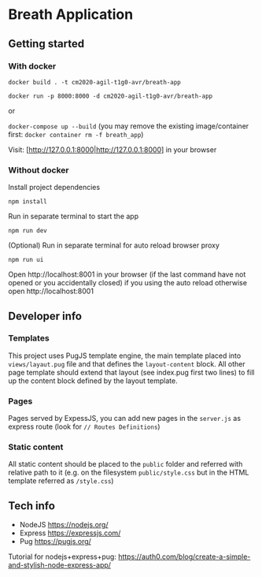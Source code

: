# Breath Application

## Getting started

### With docker

`docker build . -t cm2020-agil-t1g0-avr/breath-app`

`docker run -p 8000:8000 -d cm2020-agil-t1g0-avr/breath-app`

or

`docker-compose up --build` (you may remove the existing image/container first: `docker container rm -f breath_app`)

Visit: [http://127.0.0.1:8000|http://127.0.0.1:8000] in your browser

### Without docker

Install project dependencies

`npm install`

Run in separate terminal to start the app

`npm run dev`

(Optional) Run in separate terminal for auto reload browser proxy

`npm run ui`

Open http://localhost:8001 in your browser (if the last command have not opened or you accidentally closed) if you using the auto reload
otherwise open http://localhost:8001

## Developer info

### Templates

This project uses PugJS template engine, the main template placed into `views/layaut.pug` file and that defines the `layout-content` block. All other page template should extend that layout (see index.pug first two lines) to fill up the content block defined by the layout template.

### Pages

Pages served by ExpessJS, you can add new pages in the `server.js` as express route (look for `// Routes Definitions`)

### Static content

All static content should be placed to the `public` folder and referred with relative path to it (e.g. on the filesystem `public/style.css` but in the HTML template referred as `/style.css`)

## Tech info

- NodeJS https://nodejs.org/
- Express https://expressjs.com/
- Pug https://pugjs.org/

Tutorial for nodejs+express+pug:
https://auth0.com/blog/create-a-simple-and-stylish-node-express-app/
